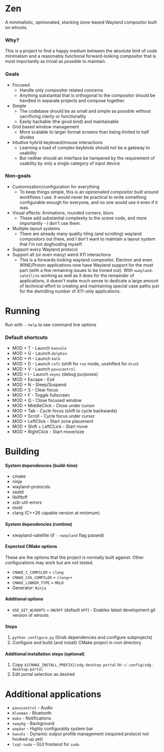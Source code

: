 # Zen

A minimalistic, opinionated, stacking zone-based Wayland compositor built on wlroots.

### Why?

This is a project to find a happy medium between the absolute limit of code minimalism and a reasonably functional forward-looking compositor that is most importantly as trivial as possible to maintain.

### Goals

- Focused
    - Handle only compositor related concerns
    - Anything substantial that is orthogonal to the compositor should be handled in separate projects and compose together.
- Simple
    - The codebase should be as small and simple as possible without sacrificing clarity or functionality
    - Easily hackable (the good kind) and maintainable
- Grid based window management
    - More scalable to larger format screens than being limited to half divides
- Intuitive hybrid keyboard/mouse interactions
    - Learning a load of complex keybinds should not be a gateway to usability
    - But neither should an interface be hampered by the requirement of usability by only a single category of input device

### Non-goals

- Customization/configuration for everything
    - To keep things simple, this is an opinionated compositor built around workflows I use. It would never be practical to write something configurable enough for everyone, and no one would use it even if it was.
- Visual effects: Animations, rounded corners, blurs
    - These add substantial complexity to the scene code, and more importantly - I don't use them.
- Multiple layout systems
    - There are already many quality tiling (and scrolling) wayland compositors out there, and I don't want to maintain a layout system that I'm not dogfooding myself.
- Support every Wayland protocol
- Support all (or even many) weird X11 interactions
    - This is a forwards looking wayland compositor. Electron and even WINE/Proton applications now have Wayland support for the most part (with a few remaining issues to be ironed out). With `xwayland-satellite` working as well as it does for the remainder of applications, it doesn't make much sense to dedicate a large amount of technical effort to creating and maintaining special case paths just for the dwindling number of X11-only applications.

# Running

Run with `--help` to see command line options

### Default shortcuts

- MOD + T - Launch `konsole`
- MOD + G - Launch `dolphin`
- MOD + H - Launch `kalk`
- MOD + D - Launch `rofi` (shift for `run` mode, unshifted for `drun`)
- MOD + V - Launch `pavucontrol`
- MOD + I - Launch `xeyes` (debug purposes)
- MOD + Escape - Exit
- MOD + N - Sleep/Suspend
- MOD + S - Clear focus
- MOD + F - Toggle fullscreen
- MOD + Q - Close focused window
- MOD + MiddleClick - Close under cursor
- MOD + Tab - Cycle focus (shift to cycle backwards)
- MOD + Scroll - Cycle focus under cursor
- MOD + LeftClick - Start zone placement
- MOD + Shift + LeftCLick - Start move
- MOD + RightClick - Start move/size

# Building

#### System dependencies (build-time)

- cmake
- ninja
- wayland-protocols
- seatd
- libliftoff
- xcb-util-errors
- mold
- clang (C++26 capable version at minimum)

#### System dependencies (runtime)

- xwayland-satellite (if `--xwayland` flag passed)

#### Expected CMake options

These are the options that the project is normally built against. Other configurations may work but are not tested.

 - `CMAKE_C_COMPILER` = `clang`
 - `CMAKE_CXX_COMPILER` = `clang++`
 - `CMAKE_LINKER_TYPE` = `MOLD`
 - Generator: `Ninja`

#### Additional options

 - `USE_GIT_WLROOTS` = `ON`/`OFF` (default `OFF`) - Enables latest development git version of wlroots

#### Steps

1. `python configure.py` (Grab dependencies and configure subprojects)
2. Configure and build (and install) CMake project in root directory

#### Additional installation steps (optional)

1. Copy `${CMAKE_INSTALL_PREFIX}/xdg-desktop-portal` to `~/.config/xdg-desktop-portal`
2. Edit portal selection as desired

# Additional applications

- `pavucontrol` - Audio
- `blueman` - Bluetooth
- `mako` - Notifications
- `swaybg` - Background
- `waybar` - Highly configurably system bar
- `kanshi` - Dynamic output profile management (required protocol not hooked up yet)
- `lxqt-sudo` - GUI frontend for `sudo`
